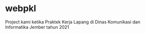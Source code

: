 # webpkl
Project kami ketika Praktek Kerja Lapang di Dinas Komunikasi dan Informatika Jember tahun 2021
